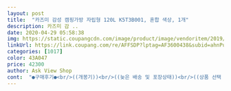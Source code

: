 ```yaml
---
layout: post 
title:  "카즈미 감성 캠핑가방 자립형 120L K5T3B001, 혼합 색상, 1개" 
description: 카즈미 감 ..
date: 2020-04-29 05:58:38 
img: https://static.coupangcdn.com/image/product/image/vendoritem/2019/05/16/3520440788/09e0654f-13ce-475c-bbdb-3cb5554fcc4e.jpg 
linkUrl: https://link.coupang.com/re/AFFSDP?lptag=AF3600438&subid=ahnPublicAsk&pageKey=63416088&itemId=215997226&vendorItemId=3167394715&traceid=V0-113-e4427f13fbb2f9e3 
categories: [1017] 
color: 43A047 
price: 42300 
author: Ask View Shop 
cont:  "●구매후기●<br/>((개봉기))<br/>((늦은 배송 및 포장상태))<br/>((상품 선택 이유))<br/>1.<br/> 색상이 이쁘다.<br/>(가장 컸어요)<br/>1.<br/> 포장 ㅡ 비닐포장<br/>2.<br/> 120L로 넉넉하다.<br/><br/>2.<br/> 크기 ㅡ 접힌채 세워두면 선풍기 / 열었을 땐 초5 학생이 쏙 들어가고 남아요 / 4인 밥상이랑 크기 비교도 해보세요<br/>3.<br/> 칸막이 ㅡ 찍찍이로 붙여 설치 / 칸막이보다 본체의 찍찍이가 더 길어서.<br/>.<br/> 전 별로예요.<br/> 딸은 위아래로 옮기는 용도라는데 이유없어 뵙니다.<br/> 칸막이가 끝까지 올라오지 않는건 위에 물건 더 얹을 수 있어 좋지만요 /칸막이 약해요.<br/> 그냥 첨 넣을때 분리의 의미를 두려구요<br/>3.<br/> 후기가 나쁘지 않다.<br/><br/>4.<br/> 자립형이라지만, 다른분들 후기대로 자립은 잘 안됩니다.<br/><br/>5.<br/> 왠만한 캠핑 용품은 다 들어가요<br/>6.<br/> 이동<br/>B상품이 지퍼 마감이나 수납공간 좋고 가격도 1만원쯤 싼데다가, 리터도 더 커서.<br/>.<br/> 참 고민되더라구요.<br/><br/>SM7트렁크에 꽉찹니다.<br/><br/>ㅡ사진 보시면 감이 오실테지만, 간략히 설명 올립니다ㅡ<br/>ㅡ여자 혼자는.<br/>.<br/>어려워요.<br/> 그러나 남자는 됩니다.<br/> 어차피 잠시 나르고 차로 이동하는거니, 한번에 정리되고 나를 수 있어 이 편이   좋다라더라구요.<br/><br/>ㅡ화로대, 테이블, 침낭3, 헤먹, 코펠, 가스난로, ... <br/>.<br/>.<br/>등등등.<br/>.<br/><br/>가방재질도 쉽게 찢어지거나 떨어질 재질은아닌것같습니다<br/>그 중 이 상품으로 한 이유는~!<br/>그런데.<br/>.<br/> 로켓배송 상품임에도 불구하고.<br/>.<br/>늦게 와요.<br/><br/>그렇게 결정한 뒤엔 로켓배송으로 주문했어요.<br/><br/>그리고 포장은 비닐 포장돠 제품을 한번더 비닐 포장해 보내셨고, 귀가하니 현관문앞에 서 있더라구요.<br/><br/>나를땐 불편하고, 어지간한 가방엔 찢어지기도 하고, 어떨땐 깜빡 빠뜨리고 가서 난감하고.<br/>.<br/> 그런 일 있어 불편했거든요.<br/> 다녀와서는 또 정리 난잡하고.<br/>.<br/><br/>다 들어가고도 남네요.<br/> 넉넉합니다<br/>뭔가요~이렇게 클줄은 생각도 못했네요~캠핑때 짐이 바리바리 줄줄이 넘 많아 정리도 할겸 호기심에 사 보자 했는데 잘 안사지더라구요~요번에 사야지 하면 주문했는데 와~~우 대박~짱 좋아요~많이 넣을수록 밑이 늘어지긴 하겠지만 차에서 차로 이동하는거라 걱정은 없을것 같아요~맨날 캠핑 살림이 많다늗 신랑도 가방 한개에 다 정리해 놓으면 마무말 없겠죠~?ㅎㅎ참 크기가 126cm인 초등학교 2학년짜리 딸 아이가 들어갈수 있을 정도록 큽니다~^^ㅎ 잘쓰겠습니다~^^<br/>부재시 집앞에 두더라도 문자꼭 남겨달라고 요청한 이유가 있는건데.<br/>.<br/> 분실되면 어쩌려고.<br/>.<br/><br/>불만스러운 배송였지만, 요즘 코로나 사태에 애쓰는 배송기사님 생각해 넘어가고, 배송 만족 설문에는 만족 눌렀네요.<br/>.<br/><br/>써봐야 알겠지만, 역시 색상 이쁘네요~^<br/> -^<br/>앞으로는 요청사항 좀 신경써주시길.<br/>.<br/><br/>엄청큽니다.<br/><br/>오후에 주문해서 다음날 받을 줄 알았더니, 이틀후 왔어요.<br/><br/>일단, 주문부터 개봉까지의 솔직 후기를 남깁니다.<br/><br/>조금만 더컷어도 안들어갈뻔!<br/>참고하세요.<br/><br/>캠핑 가기전에 급히 시켰음 큰일날뻔했죠.<br/>.<br/><br/>캠핑 가방 사기로 맘먹고 여러가지 봤었는데, 그중 2가지가 눈에 띄어 고민됐었어요.<br/> 빨간A(이 상품)으로 할까.<br/>.<br/> 청록B상품으로 할까.<br/>.<br/><br/>캠핑 갈때마다 짐이 자질구레 많아서.<br/>.<br/><br/>캠핑갈때 기분이 더 산뜻하겠어요~<br/>" 
---
```

